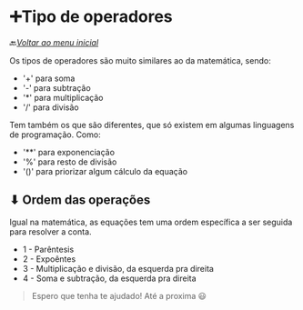 # ➕Tipo de operadores

🔙[*Voltar ao menu inicial*](https://github.com/Galessoester/Bootcamp-python_backend/tree/main?tab=readme-ov-file#bem-vindos)

Os tipos de operadores são muito similares ao da matemática, sendo:
- '+' para soma
- '-' para subtração
- '*' para multiplicação
- '/' para divisão

Tem também os que são diferentes, que só existem em algumas linguagens de programação. Como:
- '**' para exponenciação
- '%' para resto de divisão
- '()' para priorizar algum cálculo da equação

## ⬇ Ordem das operações

Igual na matemática, as equações tem uma ordem específica a ser seguida para resolver a conta.

- 1 - Parêntesis
- 2 - Expoêntes
- 3 - Multiplicação e divisão, da esquerda pra direita
- 4 - Soma e subtração, da esquerda pra direita

> Espero que tenha te ajudado! Até a proxima 😃